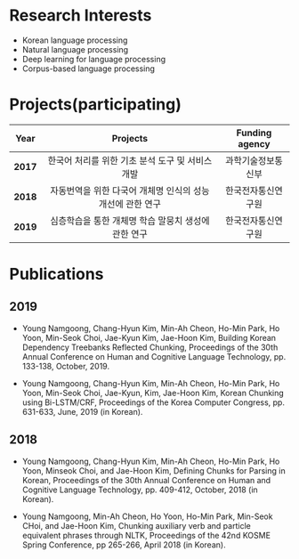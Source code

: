 # Research Interests
* Korean language processing
* Natural language processing
* Deep learning for language processing
* Corpus-based language processing


# Projects(participating)

|  <center>Year</center> |  <center>Projects</center> |  <center>Funding agency</center> |
|:--------|:--------:|--------:|
|**2017** | <center>한국어 처리를 위한 기초 분석 도구 및 서비스 개발</center> |<center>과학기술정보통신부</center>|
|**2018** | <center>자동번역을 위한 다국어 개체명 인식의 성능 개선에 관한 연구</center> |<center>한국전자통신연구원</center>|
|**2019** | <center>심층학습을 통한 개체명 학습 말뭉치 생성에 관한 연구</center> |<center>한국전자통신연구원</center>|


# Publications

## 2019
* Young Namgoong, Chang-Hyun Kim, Min-Ah Cheon, Ho-Min Park, Ho Yoon, Min-Seok Choi, Jae-Kyun Kim, Jae-Hoon Kim, Building Korean Dependency Treebanks Reflected Chunking, Proceedings of the 30th Annual Conference on Human and Cognitive Language Technology, pp. 133-138, October, 2019. 

* Young Namgoong, Chang-Hyun Kim, Min-Ah Cheon, Ho-Min Park, Ho Yoon, Min-Seok Choi, Jae-Kyun, Kim, Jae-Hoon Kim, Korean Chunking using Bi-LSTM/CRF, Proceedings of the Korea Computer Congress, pp. 631-633, June, 2019 (in Korean).

## 2018
* Young Namgoong, Chang-Hyun Kim, Min-Ah Cheon, Ho-Min Park, Ho Yoon, Minseok Choi, and Jae-Hoon Kim, Defining Chunks for Parsing in Korean, Proceedings of the 30th Annual Conference on Human and Cognitive Language Technology, pp. 409-412, October, 2018 (in Korean).

* Young Namgoong, Min-Ah Cheon,  Ho Yoon, Ho-Min Park,  Min-Seok CHoi, and Jae-Hoon Kim, Chunking auxiliary verb and particle equivalent phrases through NLTK,  Proceedings of the 42nd KOSME Spring Conference, pp 265-266, April 2018 (in Korean).
